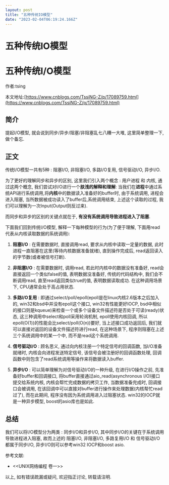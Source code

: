 ```yaml
---
layout: post
title: "五种传统IO模型"
date: "2023-02-04T06:19:24.166Z"
---
```

五种传统IO模型
========

五种传统I/O模型
=========

作者:tsing

本文地址:[https://www.cnblogs.com/TssiNG-Z/p/17089759.html](https://www.cnblogs.com/TssiNG-Z/p/17089759.html)

简介
--

提起I/O模型, 就会说到同步/异步/阻塞/非阻塞乱七八糟一大堆, 这里简单整理一下, 做个备忘.

正文
--

传统I/O模型一共有5种 : 阻塞I/O, 非阻塞I/O, 多路I/O复用, 信号驱动I/O, 异步I/O.

为了更好的理解同步和异步的区别, 这里我们引入两个概念 : 用户进程 和 内核, 通过这两个概念, 我们尝试对I/O进行一个**肤浅的解释和理解**: 当我们在**进程**中通过系统API进行系统调用,将**内核**中的数据读入准备好的buffer时, 由于系统调用, 进程会进入阻塞, 当所数据被成功读入了buffer后,系统调用结束, 上述这个读取的过程, 我们可以理解为一次Input(Output则反过来).

而同步和异步的区别的关键点就在于, **有没有系统调用导致进程进入了阻塞**.

下面我们回到传统I/O模型, 解释一下每种模型的行为(为了便于理解, 下面用read代表从内核读取数据的系统调用):

1.  **阻塞I/O** : 在需要数据时, 直接调用read, 要求从内核中读取一定量的数据, 此时进程一直阻塞在这里(等待内核数据准备就绪), 直到操作完成后, read返回读入的字节数(或者被信号打断).
    
2.  **非阻塞I/O** : 在需要数据时, 调用read, 若此时内核中的数据没有准备好, read会直接返回一个类似false的值, 表明数据没准备好, 传统的代码结构中, 我们会不断调用read, 直至read返回类似true的值, 表明数据读取成功. 在这种调用场景下, CPU通常会处于高占用状态.
    
3.  **多路I/O复用** : 即通过select/poll/epoll(epoll是在linux内核2.6版本之后加入的, win32和bsd中并没有epoll这个接口, win32有性能更好IOCP, bsd中相似的接口则是kqueue)来检查一个或多个设备文件描述符是否处于可读(ready)状态, 这三种调用中select和poll采用轮询机制, epoll使用内核回调, 所以epoll(O(1))的性能会比select/poll(O(n))要好, 当上述接口成功返回后, 我们就可以直接对返回的设备文件描述符进行read, 在这种场景下, 程序则阻塞在上述三个系统调用中的某一个中, 而不是read这个系统调用.
    
4.  **信号驱动I/O** : 顾名思义, 通过向内核注册一个特定信号的回调函数, 当I/O准备就绪时, 内核会向进程发送特定信号, 该信号会被注册好的回调函数处理, 回调函数中则包含了read系统调用等操作来将数据读入buffer.
    
5.  **异步I/O** : 可以简单理解为对信号驱动I/O的一种升级, 在进行I/O操作之前, 先准备好buffer和回调接口, 将buffer直接通过aio\_read(asynchronous I/O)接口提交给系统内核, 内核会帮忙完成数据的拷贝工作, 当数据准备完成时, 回调接口会被调用, 在该回调中可以直接对buffer进行操作来处理数据(内核帮忙read过了), 而在此期间, 程序没有因为系统调用进入过阻塞状态. win32的IOCP就是一种异步模型, boost的asio库也是如此.
    

总结
--

我们可以将I/O模型分为两类 : 同步I/O和异步I/O, 其中同步I/O的关键在于系统调用导致进程进入阻塞, 故而上述的 阻塞I/O, 非阻塞I/O, 多路复用I/O 和 信号驱动I/O都属于同步I/O, 异步I/O则可以参考win32 IOCP和boost asio.

参考文献:

*   <<UNIX网络编程 卷一>>

以上, 如有错误疏漏或疑问, 欢迎指正讨论, 转载请注明.